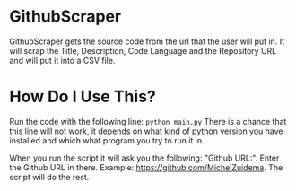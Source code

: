 # GithubScraper

GithubScraper gets the source code from the url that the user will put in. It will scrap the Title, Description, Code Language and the Repository URL and will put it into a CSV file.

# How Do I Use This?

Run the code with the following line:
`python main.py`
There is a chance that this line will not work, it depends on what kind of python version you have installed and which what program you try to run it in.

When you run the script it will ask you the following: "Github URL:". Enter the Github URL in there. Example: https://github.com/MichelZuidema. The script will do the rest.